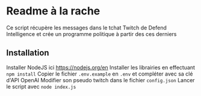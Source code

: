 # Readme à la rache
Ce script récupère les messages dans le tchat Twitch de Defend Intelligence et crée un programme politique à partir des ces derniers

## Installation
Installer NodeJS ici https://nodejs.org/en
Installer les librairies en effectuant `npm install`
Copier le fichier `.env.example` en `.env` et compléter avec sa clé d'API OpenAI
Modifier son pseudo twitch dans le fichier `config.json`
Lancer le script avec `node index.js`
